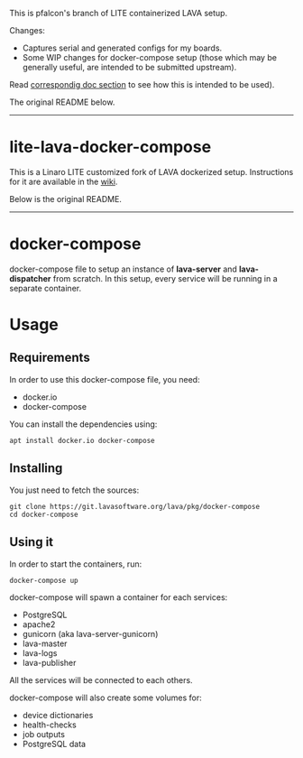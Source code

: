 This is pfalcon's branch of LITE containerized LAVA setup.

Changes:
* Captures serial and generated configs for my boards.
* Some WIP changes for docker-compose setup (those which may be generally
  useful, are intended to be submitted upstream).

Read [correspondig doc section](https://collaborate.linaro.org/pages/viewpage.action?pageId=118293253#GettingStartedwithLAVA,Docker,andaFRDM-K64F:-(Semi)AutomatedContainerizedSetup)
to see how this is intended to be used).

The original README below.

-------

lite-lava-docker-compose
========================

This is a Linaro LITE customized fork of LAVA dockerized setup. Instructions
for it are available in the
[wiki](https://collaborate.linaro.org/pages/viewpage.action?pageId=118293253).

Below is the original README.

-------

docker-compose
==============

docker-compose file to setup an instance of **lava-server** and **lava-dispatcher**
from scratch. In this setup, every service will be running in a separate container.

Usage
=====

Requirements
------------

In order to use this docker-compose file, you need:

* docker.io
* docker-compose

You can install the dependencies using:

    apt install docker.io docker-compose

Installing
----------

You just need to fetch the sources:

    git clone https://git.lavasoftware.org/lava/pkg/docker-compose
    cd docker-compose

Using it
--------

In order to start the containers, run:

    docker-compose up

docker-compose will spawn a container for each services:

* PostgreSQL
* apache2
* gunicorn (aka lava-server-gunicorn)
* lava-master
* lava-logs
* lava-publisher

All the services will be connected to each others.

docker-compose will also create some volumes for:

* device dictionaries
* health-checks
* job outputs
* PostgreSQL data
